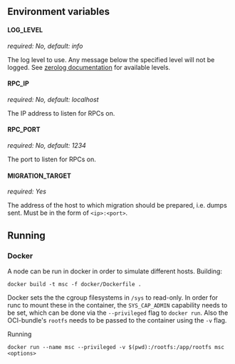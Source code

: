 ## Environment variables

#### LOG_LEVEL

_required: No, default: info_

The log level to use. Any message below the specified level will not be logged.
See [zerolog documentation](https://github.com/rs/zerolog#leveled-logging) for
available levels.

#### RPC_IP

_required: No, default: localhost_

The IP address to listen for RPCs on.

#### RPC_PORT

_required: No, default: 1234_

The port to listen for RPCs on.

#### MIGRATION_TARGET

_required: Yes_

The address of the host to which migration should be prepared, i.e. dumps sent.
Must be in the form of `<ip>:<port>`.

## Running

### Docker

A node can be run in docker in order to simulate different hosts.
Building:

```shell
docker build -t msc -f docker/Dockerfile .
```

Docker sets the the cgroup filesystems in `/sys` to read-only. In order for runc
to mount these in the container, the `SYS_CAP_ADMIN` capability needs to be set,
which can be done via the `--privileged` flag to `docker run`.
Also the OCI-bundle's `rootfs` needs to be passed to the container using the `-v`
flag.

Running

```shell
docker run --name msc --privileged -v $(pwd):/rootfs:/app/rootfs msc <options>
```
